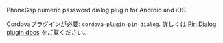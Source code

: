 
PhoneGap numeric password dialog plugin for Android and iOS.

Cordovaプラグインが必要: `cordova-plugin-pin-dialog`. 詳しくは [Pin Dialog plugin docs](https://github.com/Paldom/PinDialog) をご覧ください。


